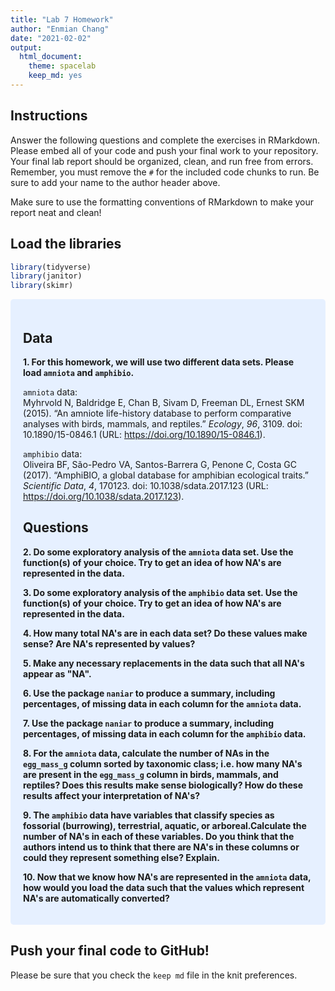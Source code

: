 ```yaml
---
title: "Lab 7 Homework"
author: "Enmian Chang"
date: "2021-02-02"
output:
  html_document: 
    theme: spacelab
    keep_md: yes
---
```




## Instructions
Answer the following questions and complete the exercises in RMarkdown. Please embed all of your code and push your final work to your repository. Your final lab report should be organized, clean, and run free from errors. Remember, you must remove the `#` for the included code chunks to run. Be sure to add your name to the author header above.  

Make sure to use the formatting conventions of RMarkdown to make your report neat and clean!  

## Load the libraries

```r
library(tidyverse)
library(janitor)
library(skimr)
```

<style>
div.blue { background-color:#e6f0ff; border-radius: 5px; padding: 20px;}
</style>
<div class = "blue">

## Data
**1. For this homework, we will use two different data sets. Please load `amniota` and `amphibio`.**  

`amniota` data:  
Myhrvold N, Baldridge E, Chan B, Sivam D, Freeman DL, Ernest SKM (2015). “An amniote life-history
database to perform comparative analyses with birds, mammals, and reptiles.” _Ecology_, *96*, 3109.
doi: 10.1890/15-0846.1 (URL: https://doi.org/10.1890/15-0846.1).


`amphibio` data:  
Oliveira BF, São-Pedro VA, Santos-Barrera G, Penone C, Costa GC (2017). “AmphiBIO, a global database
for amphibian ecological traits.” _Scientific Data_, *4*, 170123. doi: 10.1038/sdata.2017.123 (URL:
https://doi.org/10.1038/sdata.2017.123).


## Questions  
**2. Do some exploratory analysis of the `amniota` data set. Use the function(s) of your choice. Try to get an idea of how NA's are represented in the data.**  



**3. Do some exploratory analysis of the `amphibio` data set. Use the function(s) of your choice. Try to get an idea of how NA's are represented in the data.**  



**4. How many total NA's are in each data set? Do these values make sense? Are NA's represented by values?**   





**5. Make any necessary replacements in the data such that all NA's appear as "NA".**   




**6. Use the package `naniar` to produce a summary, including percentages, of missing data in each column for the `amniota` data.**  


**7. Use the package `naniar` to produce a summary, including percentages, of missing data in each column for the `amphibio` data.**


**8. For the `amniota` data, calculate the number of NAs in the `egg_mass_g` column sorted by taxonomic class; i.e. how many NA's are present in the `egg_mass_g` column in birds, mammals, and reptiles? Does this results make sense biologically? How do these results affect your interpretation of NA's?**  



**9. The `amphibio` data have variables that classify species as fossorial (burrowing), terrestrial, aquatic, or arboreal.Calculate the number of NA's in each of these variables. Do you think that the authors intend us to think that there are NA's in these columns or could they represent something else? Explain.**


**10. Now that we know how NA's are represented in the `amniota` data, how would you load the data such that the values which represent NA's are automatically converted?**


</div>

## Push your final code to GitHub!
Please be sure that you check the `keep md` file in the knit preferences.  
